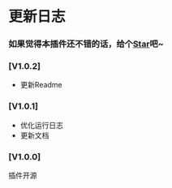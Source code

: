 # 更新日志

### 如果觉得本插件还不错的话，给个[Star](https://github.com/OBKoro1/autoCommit)吧~

<!-- TODO: npm包形式 -->
<!-- webview 的icon -->
<!-- TODO: 支持谷歌插件 -->

### [V1.0.2]

* 更新Readme

### [V1.0.1]

* 优化运行日志
* 更新文档


### [V1.0.0]

插件开源
